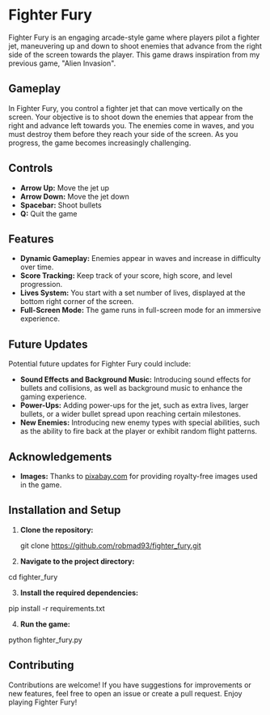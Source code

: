 # Fighter Fury

Fighter Fury is an engaging arcade-style game where players pilot a fighter jet, maneuvering up and down to shoot enemies that advance from the right side of the screen towards the player. This game draws inspiration from my previous game, "Alien Invasion".

## Gameplay

In Fighter Fury, you control a fighter jet that can move vertically on the screen. Your objective is to shoot down the enemies that appear from the right and advance left towards you. The enemies come in waves, and you must destroy them before they reach your side of the screen. As you progress, the game becomes increasingly challenging.

## Controls

- **Arrow Up:** Move the jet up
- **Arrow Down:** Move the jet down
- **Spacebar:** Shoot bullets
- **Q:** Quit the game

## Features

- **Dynamic Gameplay:** Enemies appear in waves and increase in difficulty over time.
- **Score Tracking:** Keep track of your score, high score, and level progression.
- **Lives System:** You start with a set number of lives, displayed at the bottom right corner of the screen.
- **Full-Screen Mode:** The game runs in full-screen mode for an immersive experience.

## Future Updates

Potential future updates for Fighter Fury could include:

- **Sound Effects and Background Music:** Introducing sound effects for bullets and collisions, as well as background music to enhance the gaming experience.
- **Power-Ups:** Adding power-ups for the jet, such as extra lives, larger bullets, or a wider bullet spread upon reaching certain milestones.
- **New Enemies:** Introducing new enemy types with special abilities, such as the ability to fire back at the player or exhibit random flight patterns.

## Acknowledgements

- **Images:** Thanks to [pixabay.com](https://pixabay.com) for providing royalty-free images used in the game.

## Installation and Setup

1. **Clone the repository:**

   git clone https://github.com/robmad93/fighter_fury.git
   
2. **Navigate to the project directory:**

  cd fighter_fury
  
3. **Install the required dependencies:**

pip install -r requirements.txt

4. **Run the game:**

python fighter_fury.py

## Contributing
Contributions are welcome! If you have suggestions for improvements or new features, feel free to open an issue or create a pull request. Enjoy playing Fighter Fury!
